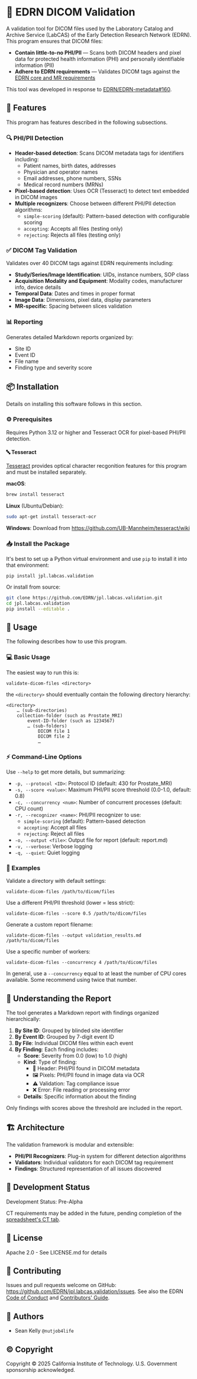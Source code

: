 # 🛂 EDRN DICOM Validation

A validation tool for DICOM files used by the Laboratory Catalog and Archive Service (LabCAS) of the Early Detection Research Network (EDRN). This program ensures that DICOM files:

- **Contain little-to-no PHI/PII** — Scans both DICOM headers and pixel data for protected health information (PHI) and personally identifiable information (PII)
- **Adhere to EDRN requirements** — Validates DICOM tags against the [EDRN core and MR requirements](https://docs.google.com/spreadsheets/d/1Q56vKzK0nB4UAkfLJnBOy6C-7wtHccvZkWYGQHTMpBw/edit?gid=1779958583#gid=1779958583)

This tool was developed in response to [EDRN/EDRN-metadata#160](https://github.com/EDRN/EDRN-metadata/issues/160).


## 🎯 Features

This program has features described in the following subsections.


### 🔍 PHI/PII Detection

- **Header-based detection**: Scans DICOM metadata tags for identifiers including:
  - Patient names, birth dates, addresses
  - Physician and operator names
  - Email addresses, phone numbers, SSNs
  - Medical record numbers (MRNs)
- **Pixel-based detection**: Uses OCR (Tesseract) to detect text embedded in DICOM images
- **Multiple recognizers**: Choose between different PHI/PII detection algorithms:
  - `simple-scoring` (default): Pattern-based detection with configurable scoring
  - `accepting`: Accepts all files (testing only)
  - `rejecting`: Rejects all files (testing only)

### ✅ DICOM Tag Validation
Validates over 40 DICOM tags against EDRN requirements including:

- **Study/Series/Image Identification**: UIDs, instance numbers, SOP class
- **Acquisition Modality and Equipment**: Modality codes, manufacturer info, device details
- **Temporal Data**: Dates and times in proper format
- **Image Data**: Dimensions, pixel data, display parameters
- **MR-specific**: Spacing between slices validation


### 📊 Reporting

Generates detailed Markdown reports organized by:

- Site ID
- Event ID  
- File name
- Finding type and severity score

## 📦 Installation

Details on installing this software follows in this section.


### ⚙️ Prerequisites

Requires Python 3.12 or higher and Tesseract OCR for pixel-based PHI/PII detection.


#### 🔤 Tesseract

[Tesseract](https://github.com/tesseract-ocr/tesseract) provides optical character recgonition features for this program and must be installed separately.

**macOS**:
```bash
brew install tesseract
```

**Linux** (Ubuntu/Debian):
```bash
sudo apt-get install tesseract-ocr
```

**Windows**:
Download from https://github.com/UB-Mannheim/tesseract/wiki


### 📥 Install the Package

It's best to set up a Python virtual environment and use `pip` to install it into that environment:

    pip install jpl.labcas.validation

Or install from source:
```bash
git clone https://github.com/EDRN/jpl.labcas.validation.git
cd jpl.labcas.validation
pip install --editable .
```

## 🚀 Usage

The following describes how to use this program.


### 💻 Basic Usage

The easiest way to run this is:

    validate-dicom-files <directory>

the `<directory>` should eventually contain the following directory hierarchy:

    <directory>
        … (sub-directories)
        collection-folder (such as Prostate_MRI)
            event-ID-folder (such as 1234567)
            … (sub-folders)
                DICOM file 1
                DICOM file 2
                …


### ⚡ Command-Line Options

Use `--help` to get more details, but summarizing:

- `-p, --protocol <ID>`: Protocol ID (default: 430 for Prostate_MRI)
- `-s, --score <value>`: Maximum PHI/PII score threshold (0.0-1.0, default: 0.8)
- `-c, --concurrency <num>`: Number of concurrent processes (default: CPU count)
- `-r, --recognizer <name>`: PHI/PII recognizer to use:
  - `simple-scoring` (default): Pattern-based detection
  - `accepting`: Accept all files
  - `rejecting`: Reject all files
- `-o, --output <file>`: Output file for report (default: report.md)
- `-v, --verbose`: Verbose logging
- `-q, --quiet`: Quiet logging

### 📝 Examples

Validate a directory with default settings:

    validate-dicom-files /path/to/dicom/files

Use a different PHI/PII threshold (lower = less strict):

    validate-dicom-files --score 0.5 /path/to/dicom/files

Generate a custom report filename:

    validate-dicom-files --output validation_results.md /path/to/dicom/files

Use a specific number of workers:

    validate-dicom-files --concurrency 4 /path/to/dicom/files

In general, use a `--concurrency` equal to at least the number of CPU cores available. Some recommend using twice that number.


## 📖 Understanding the Report

The tool generates a Markdown report with findings organized hierarchically:

1. **By Site ID**: Grouped by blinded site identifier
2. **By Event ID**: Grouped by 7-digit event ID
3. **By File**: Individual DICOM files within each event
4. **By Finding**: Each finding includes:
   - **Score**: Severity from 0.0 (low) to 1.0 (high)
   - **Kind**: Type of finding:
     - 🙈 Header: PHI/PII found in DICOM metadata
     - 🖼️ Pixels: PHI/PII found in image data via OCR
     - ⚠️ Validation: Tag compliance issue
     - ❌ Error: File reading or processing error
   - **Details**: Specific information about the finding

Only findings with scores above the threshold are included in the report.


## 🏗️ Architecture

The validation framework is modular and extensible:

- **PHI/PII Recognizers**: Plug-in system for different detection algorithms
- **Validators**: Individual validators for each DICOM tag requirement
- **Findings**: Structured representation of all issues discovered


## 🧪 Development Status

Development Status: Pre-Alpha

CT requirements may be added in the future, pending completion of the [spreadsheet's CT tab](https://docs.google.com/spreadsheets/d/1Q56vKzK0nB4UAkfLJnBOy6C-7wtHccvZkWYGQHTMpBw/edit?gid=1779958583#gid=1779958583).


## 📄 License

Apache 2.0 - See LICENSE.md for details


## 🤝 Contributing

Issues and pull requests welcome on GitHub: https://github.com/EDRN/jpl.labcas.validation/issues. See also the EDRN [Code of Conduct](https://github.com/EDRN/.github/blob/main/CODE_OF_CONDUCT.md) and [Contributors' Guide](https://github.com/EDRN/.github/blob/main/CONTRIBUTING.md).


## 👤 Authors

- Sean Kelly `@nutjob4life`


## ©️ Copyright

Copyright © 2025 California Institute of Technology. U.S. Government sponsorship acknowledged.

